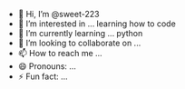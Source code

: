 - 👋 Hi, I’m @sweet-223
- 👀 I’m interested in ... learning how to code
- 🌱 I’m currently learning ... python
- 💞️ I’m looking to collaborate on ...
- 📫 How to reach me ...
- 😄 Pronouns: ...
- ⚡ Fun fact: ...

<!---
sweet-223/sweet-223 is a ✨ special ✨ repository because its `README.md` (this file) appears on your GitHub profile.
You can click the Preview link to take a look at your changes.
--->
